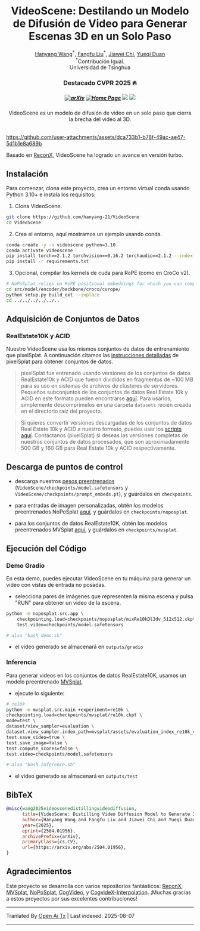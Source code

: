 <p align="center">
  <h1 align="center">VideoScene: Destilando un Modelo de Difusión de Video para Generar Escenas 3D en un Solo Paso</h1>
  <p align="center">
    <a href="https://hanyang-21.github.io/">Hanyang Wang</a><sup>*</sup>,
    <a href="https://liuff19.github.io/">Fangfu Liu</a><sup>*</sup>,
    <a href="https://github.com/hanyang-21/VideoScene">Jiawei Chi</a>,
    <a href="https://duanyueqi.github.io/">Yueqi Duan</a>
    <br>
    <sup>*</sup>Contribución Igual.
    <br>
    Universidad de Tsinghua
  </p>
  <h3 align="center">Destacado CVPR 2025 🔥</h3>
  <h5 align="center">

[![arXiv](https://img.shields.io/badge/Arxiv-2403.20309-b31b1b.svg?logo=arXiv)](https://arxiv.org/abs/2504.01956) 
[![Home Page](https://img.shields.io/badge/Project-Website-green.svg)](https://hanyang-21.github.io/VideoScene)
<a><img src='https://img.shields.io/badge/License-MIT-blue'></a>
<a href='https://mp.weixin.qq.com/s/u6OUo5mHKPG6I3yYJPMC8Q'><img src='https://img.shields.io/badge/%E5%BE%AE%E4%BF%A1-%E4%B8%AD%E6%96%87%E4%BB%8B%E7%BB%8D-green'></a>

</h5>
  <!-- <h3 align="center"><a href="https://arxiv.org/abs/">Paper</a> | <a href="">Project Page</a> | <a href="">Pretrained Models</a> </h3> -->
<!--   <div align="center">
    <a href="https://news.ycombinator.com/item?id=41222655">
      <img
        alt="Featured on Hacker News"
        src="https://hackerbadge.vercel.app/api?id=41222655&type=dark"
      />
    </a>
  </div> -->

</p>

<div align="center">
VideoScene es un modelo de difusión de video en un solo paso que cierra la brecha del video al 3D.
</div>
</br>


https://github.com/user-attachments/assets/dca733b1-b78f-49ac-ae47-5d1b1e8a689b

Basado en [ReconX](https://github.com/liuff19/ReconX), VideoScene ha logrado un avance en versión turbo.



## Instalación

Para comenzar, clona este proyecto, crea un entorno virtual conda usando Python 3.10+ e instala los requisitos:

1. Clona VideoScene.
```bash
git clone https://github.com/hanyang-21/VideoScene
cd VideoScene
```
2. Crea el entorno, aquí mostramos un ejemplo usando conda.

```bash
conda create -y -n videoscene python=3.10
conda activate videoscene
pip install torch==2.1.2 torchvision==0.16.2 torchaudio==2.1.2 --index-url https://download.pytorch.org/whl/cu118
pip install -r requirements.txt
```

3. Opcional, compilar los kernels de cuda para RoPE (como en CroCo v2).
```bash
# NoPoSplat relies on RoPE positional embeddings for which you can compile some cuda kernels for faster runtime.
cd src/model/encoder/backbone/croco/curope/
python setup.py build_ext --inplace
cd ../../../../../..
```

## Adquisición de Conjuntos de Datos

### RealEstate10K y ACID

Nuestro VideoScene usa los mismos conjuntos de datos de entrenamiento que pixelSplat. A continuación citamos las [instrucciones detalladas](https://github.com/dcharatan/pixelsplat?tab=readme-ov-file#acquiring-datasets) de pixelSplat para obtener conjuntos de datos.

> pixelSplat fue entrenado usando versiones de los conjuntos de datos RealEstate10k y ACID que fueron divididos en fragmentos de ~100 MB para su uso en sistemas de archivos de clústeres de servidores. Pequeños subconjuntos de los conjuntos de datos Real Estate 10k y ACID en este formato pueden encontrarse [aquí](https://drive.google.com/drive/folders/1joiezNCyQK2BvWMnfwHJpm2V77c7iYGe?usp=sharing). Para usarlos, simplemente descomprímelos en una carpeta `datasets` recién creada en el directorio raíz del proyecto.

> Si quieres convertir versiones descargadas de los conjuntos de datos Real Estate 10k y ACID a nuestro formato, puedes usar los [scripts aquí](https://github.com/dcharatan/real_estate_10k_tools). Contáctanos (pixelSplat) si deseas las versiones completas de nuestros conjuntos de datos procesados, que son aproximadamente 500 GB y 160 GB para Real Estate 10k y ACID respectivamente.

## Descarga de puntos de control

* descarga nuestros [pesos preentrenados](https://wisemodel.cn/models/hanyang/VideoScene/file) (`VideoScene/checkpoints/model.safetensors` y `VideoScene/checkpoints/prompt_embeds.pt`), y guárdalos en `checkpoints`.

* para entradas de imagen personalizadas, obtén los modelos preentrenados NoPoSplat [aquí](https://huggingface.co/botaoye/NoPoSplat/resolve/main/mixRe10kDl3dv_512x512.ckpt), y guárdalos en `checkpoints/noposplat`.

* para los conjuntos de datos RealEstate10K, obtén los modelos preentrenados MVSplat [aquí](https://drive.google.com/drive/folders/14_E_5R6ojOWnLSrSVLVEMHnTiKsfddjU), y guárdalos en `checkpoints/mvsplat`.

## Ejecución del Código

### Demo Gradio
En esta demo, puedes ejecutar VideoScene en tu máquina para generar un video con vistas de entrada no posadas.

* selecciona pares de imágenes que representen la misma escena y pulsa "RUN" para obtener un video de la escena.


```bash
python -m noposplat.src.app \
    checkpointing.load=checkpoints/noposplat/mixRe10kDl3dv_512x512.ckpt \
    test.video=checkpoints/model.safetensors

# also "bash demo.sh"
```
* el video generado se almacenará en `outputs/gradio`

### Inferencia

Para generar videos en los conjuntos de datos RealEstate10K, usamos un modelo preentrenado [MVSplat](https://github.com/donydchen/mvsplat),

* ejecute lo siguiente:

```bash
# re10k
python -m mvsplat.src.main +experiment=re10k \
checkpointing.load=checkpoints/mvsplat/re10k.ckpt \
mode=test \
dataset/view_sampler=evaluation \
dataset.view_sampler.index_path=mvsplat/assets/evaluation_index_re10k_video.json \
test.save_video=true \
test.save_image=false \
test.compute_scores=false \
test.video=checkpoints/model.safetensors

# also "bash inference.sh"
```

* el video generado se almacenará en `outputs/test`


## BibTeX

```bibtex
@misc{wang2025videoscenedistillingvideodiffusion,
      title={VideoScene: Distilling Video Diffusion Model to Generate 3D Scenes in One Step}, 
      author={Hanyang Wang and Fangfu Liu and Jiawei Chi and Yueqi Duan},
      year={2025},
      eprint={2504.01956},
      archivePrefix={arXiv},
      primaryClass={cs.CV},
      url={https://arxiv.org/abs/2504.01956}, 
}
```

## Agradecimientos

Este proyecto se desarrolla con varios repositorios fantásticos: [ReconX](https://github.com/liuff19/ReconX), [MVSplat](https://github.com/donydchen/mvsplat), [NoPoSplat](https://github.com/cvg/NoPoSplat), [CogVideo](https://github.com/THUDM/CogVideo), y [CogvideX-Interpolation](https://github.com/feizc/CogvideX-Interpolation). ¡Muchas gracias a estos proyectos por sus excelentes contribuciones!


---

Tranlated By [Open Ai Tx](https://github.com/OpenAiTx/OpenAiTx) | Last indexed: 2025-08-07

---